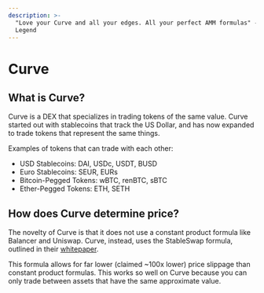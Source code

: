 ```yaml
---
description: >-
  "Love your Curve and all your edges. All your perfect AMM formulas" -John
  Legend
---
```


# Curve

## What is Curve?

Curve is a DEX that specializes in trading tokens of the same value. Curve started out with stablecoins that track the US Dollar, and has now expanded to trade tokens that represent the same things.

Examples of tokens that can trade with each other:

* USD Stablecoins: DAI, USDc, USDT, BUSD
* Euro Stablecoins: SEUR, EURs
* Bitcoin-Pegged Tokens: wBTC, renBTC, sBTC
* Ether-Pegged Tokens: ETH, SETH

## How does Curve determine price?

The novelty of Curve is that it does not use a constant product formula like Balancer and Uniswap. Curve, instead, uses the StableSwap formula, outlined in their [whitepaper](https://www.curve.fi/stableswap-paper.pdf). 

This formula allows for far lower \(claimed ~100x lower\) price slippage than constant product formulas. This works so well on Curve because you can only trade between assets that have the same approximate value.



